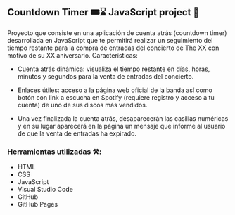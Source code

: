 ## Countdown Timer 🎟️⌛ JavaScript project 💫

Proyecto que consiste en una aplicación de cuenta atrás (countdown timer) desarrollada en JavaScript que te permitirá realizar un seguimiento del tiempo restante para la compra de entradas del concierto de The XX con motivo de su XX aniversario. Características:

- Cuenta atrás dinámica: visualiza el tiempo restante en días, horas, minutos y segundos para la venta de entradas del concierto.

- Enlaces útiles: acceso a la página web oficial de la banda así como botón con link a escucha en Spotify (requiere registro y acceso a tu cuenta) de uno de sus discos más vendidos.

- Una vez finalizada la cuenta atrás, desaparecerán las casillas numéricas y en su lugar aparecerá en la página un mensaje que informe al usuario de que la venta de entradas ha expirado.


 ### Herramientas utilizadas ⚒️:

- HTML
- CSS
- JavaScript
- Visual Studio Code
- GitHub
- GitHub Pages
